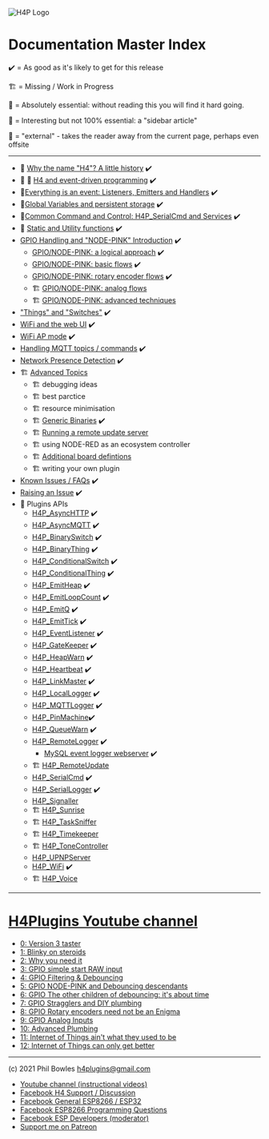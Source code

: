 ![H4P Logo](../assets/H4PLogo.png)

# Documentation Master Index

:heavy_check_mark: = As good as it's likely to get for this release

:building_construction: = Missing / Work in Progress

:gem: = Absolutely essential: without reading this you will find it hard going.

:cherry_blossom: = Interesting but not 100% essential: a "sidebar article"

:door: = "external" - takes the reader away from the current page, perhaps even offsite

---

* :cherry_blossom: [Why the name "H4"? A little history](h4.md) :heavy_check_mark:
* :gem: :door: [H4 and event-driven programming](https://github.com/philbowles/H4#why-do-i-need-it)  :heavy_check_mark:
* :gem:[Everything is an event: Listeners, Emitters and Handlers](events.md) :heavy_check_mark:
* :gem:[Global Variables and persistent storage](globals.md) :heavy_check_mark:
* :gem:[Common Command and Control: H4P_SerialCmd and Services](ccc.md) :heavy_check_mark:
* :cherry_blossom: [Static and Utility functions](statics.md) :heavy_check_mark:
* [GPIO Handling and "NODE-PINK" Introduction](nodepink.md) :heavy_check_mark:
  * [GPIO/NODE-PINK: a logical approach](logphys.md) :heavy_check_mark:
  * [GPIO/NODE-PINK: basic flows](basic.md) :heavy_check_mark:
  * [GPIO/NODE-PINK: rotary encoder flows](encoders.md) :heavy_check_mark:
  * :building_construction: [GPIO/NODE-PINK: analog flows](analog.md)
  * :building_construction: [GPIO/NODE-PINK: advanced techniques](nodepinkadv.md)
* ["Things" and "Switches"](things.md) :heavy_check_mark:
* [WiFi and the web UI](webui.md) :heavy_check_mark:
* [WiFi AP mode](apmode.md) :heavy_check_mark:
* [Handling MQTT topics / commands](mqcmds.md) :heavy_check_mark:
* [Network Presence Detection](presence.md) :heavy_check_mark:
* :building_construction: [Advanced Topics](docs/advanced.md)
    * :building_construction: debugging ideas
    * :building_construction: best parctice
    * :building_construction: resource minimisation
    * :building_construction: [Generic Binaries](generix.md) :heavy_check_mark:
    * :building_construction: [Running a remote update server](rusrv.md)
    * :building_construction: using NODE-RED as an ecosystem controller
    * :building_construction: [Additional board defintions](boards.md)
    * :building_construction: writing your own plugin
* [Known Issues / FAQs](docs/faq.md) :heavy_check_mark:
* [Raising an Issue](docs/issues.md) :heavy_check_mark:
* :door: Plugins APIs
  * [H4P_AsyncHTTP](h4phttp.md) :heavy_check_mark:
  * [H4P_AsyncMQTT](h4mqtt.md) :heavy_check_mark:
  * [H4P_BinarySwitch](swings.md) :heavy_check_mark:
  * [H4P_BinaryThing](swings.md) :heavy_check_mark:
  * [H4P_ConditionalSwitch](swings.md) :heavy_check_mark:
  * [H4P_ConditionalThing](swings.md) :heavy_check_mark:
  * [H4P_EmitHeap](heap.md) :heavy_check_mark:
  * [H4P_EmitLoopCount](loops.md) :heavy_check_mark:
  * [H4P_EmitQ](eq.md) :heavy_check_mark:
  * [H4P_EmitTick](tick.md) :heavy_check_mark:
  * [H4P_EventListener](ears.md) :heavy_check_mark:
  * [H4P_GateKeeper](gk.md) :heavy_check_mark:
  * [H4P_HeapWarn](h4hw.md) :heavy_check_mark:
  * [H4P_Heartbeat](beat.md) :heavy_check_mark:
  * [H4P_LinkMaster](h4plink.md) :heavy_check_mark:
  * [H4P_LocalLogger](llog.md) :heavy_check_mark:
  * [H4P_MQTTLogger](mlog.md) :heavy_check_mark:
  * [H4P_PinMachine](h4pm.md):heavy_check_mark:
  * [H4P_QueueWarn](h4qw.md) :heavy_check_mark:
  * [H4P_RemoteLogger](rlog.md) :heavy_check_mark:
    * [MySQL event logger webserver](https://github.com/philbowles/mysqlrest) :heavy_check_mark:
  * :building_construction: [H4P_RemoteUpdate](h4pxxxx.md)
  * [H4P_SerialCmd](h4p.md) :heavy_check_mark:
  * [H4P_SerialLogger](ears.md) :heavy_check_mark:
  * [H4P_Signaller](h4fc.md)
  * :building_construction: [H4P_Sunrise](h4pxxxx.md)
  * :building_construction: [H4P_TaskSniffer](h4pxxxx.md)
  * :building_construction: [H4P_Timekeeper](h4pxxxx.md)
  * :building_construction: [H4P_ToneController](h4pxxxx.md)
  * [H4P_UPNPServer](upnp.md)
  * [H4P_WiFi](h4pwifi.md) :heavy_check_mark:
  * :building_construction: [H4P_Voice](h4pvox.md)
 ---

 # [H4Plugins Youtube channel](https://www.youtube.com/channel/UCYi-Ko76_3p9hBUtleZRY6g)

 * [0: Version 3 taster](https://www.youtube.com/watch?v=4ySOh0ukyrc)
 * [1: Blinky on steroids](https://www.youtube.com/watch?v=SRHze-LRvN4)
 * [2: Why you need it](https://www.youtube.com/watch?v=OvOz3QPGoY0)
 * [3: GPIO simple start RAW input](https://www.youtube.com/watch?v=k-TgHK5qTWc)
 * [4: GPIO Filtering & Debouncing](https://www.youtube.com/watch?v=GflSWkZcr9g)
 * [5: GPIO NODE-PINK and Debouncing descendants](https://www.youtube.com/watch?v=VUAuQOKkLLY)
 * [6: GPIO The other children of debouncing: it's about time](https://www.youtube.com/watch?v=n6Y5OM-w2Kc)
 * [7: GPIO Stragglers and DIY plumbing](https://www.youtube.com/watch?v=SSMLsgJKotA)
 * [8: GPIO Rotary encoders need not be an Enigma](https://www.youtube.com/watch?v=4ySOh0ukyrc)
 * [9: GPIO Analog Inputs](https://www.youtube.com/watch?v=1oxsNVHloqA)
 * [10: Advanced Plumbing](https://youtu.be/yyyAttshSV0)
 * [11: Internet of Things ain't what they used to be](https://youtu.be/fLUKDAboAU8)
 * [12: Internet of Things can only get better](https://www.youtube.com/watch?v=sy7xHuKghrM)

---

(c) 2021 Phil Bowles h4plugins@gmail.com

* [Youtube channel (instructional videos)](https://www.youtube.com/channel/UCYi-Ko76_3p9hBUtleZRY6g)
* [Facebook H4  Support / Discussion](https://www.facebook.com/groups/444344099599131/)
* [Facebook General ESP8266 / ESP32](https://www.facebook.com/groups/2125820374390340/)
* [Facebook ESP8266 Programming Questions](https://www.facebook.com/groups/esp8266questions/)
* [Facebook ESP Developers (moderator)](https://www.facebook.com/groups/ESP8266/)
* [Support me on Patreon](https://patreon.com/esparto)